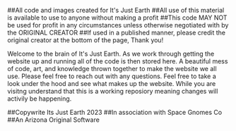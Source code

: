 ##All code and images created for It's Just Earth
##All use of this material is available to use to anyone without making a profit
##This code MAY NOT be used for profit in any circumstances unless otherwise negotiated with by the ORIGINAL CREATOR
##If used in a published manner, please credit the original creator at the bottom of the page, Thank you!


Welcome to the brain of It's Just Earth. As we work through getting the website up and running all of the code is then stored here.
A beautiful mess of code, art, and knowledge thrown together to make the website we all use. Please feel free to reach out with any questions. 
Feel free to take a look under the hood and see what makes up the website. While you are visitng understand that this is a working reposiory meaning changes will activily be happening. 











##Copywrite Its Just Earth 2023
##In association with Space Gnomes Co
##An Arizona Original Software
